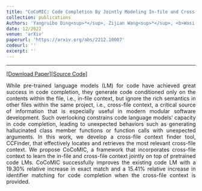 ```yaml
---
title: "CoCoMIC: Code Completion By Jointly Modeling In-file and Cross-file Context"
collection: publications
Authors: 'Yangruibo Ding<sup>*</sup>, Zijian Wang<sup>*</sup>, <b>Wasi Uddin Ahmad</b><sup>*</sup>, Murali Krishna Ramanathan, Ramesh Nallapati, Parminder Bhatia, Dan Roth, and Bing Xiang.'
date: 12/2022
venue: 'arXiv'
paperurl: 'https://arxiv.org/abs/2212.10007'
codeurl: ''
excerpt: ''
---
```

---
<a href='https://arxiv.org/pdf/2212.10007.pdf' target="_blank">[Download Paper]</a><a href='' target="_blank">[Source Code]</a>

<p align="justify">
While pre-trained language models (LM) for code have achieved great success in code completion, they generate code conditioned only on the contents 
  within the file, i.e., in-file context, but ignore the rich semantics in other files within the same project, i.e., cross-file context, a critical source of information that is 
  especially useful in modern modular software development. Such overlooking constrains code language models’ capacity in code completion, leading to 
  unexpected behaviors such as generating hallucinated class member functions or function calls with unexpected arguments. In this work, we develop a 
  cross-file context finder tool, CCFinder, that effectively locates and retrieves the most relevant cross-file context. We propose CoCoMIC, a framework 
  that incorporates cross-file context to learn the in-file and cross-file context jointly on top of pretrained code LMs. CoCoMIC successfully improves the 
  existing code LM with a 19.30% relative increase in exact match and a 15.41% relative increase in identifier matching for code completion when the 
  cross-file context is provided. 
</p>
